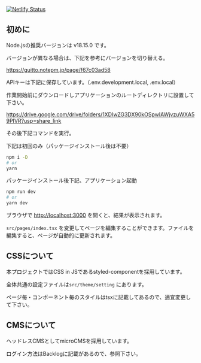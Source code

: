 [![Netlify Status](https://api.netlify.com/api/v1/badges/dfaaa7e1-63a9-48d4-abb4-243ec1782b13/deploy-status)](https://app.netlify.com/sites/statuesque-dragon-e12b5e/deploys)

## 初めに

Node.jsの推奨バージョンは v18.15.0 です。

バージョンが異なる場合は、下記を参考にバージョンを切り替える。

https://guitto.notepm.jp/page/f67c03ad58


APIキーは下記に保存しています。（.env.development.local, .env.local）

作業開始前にダウンロードしアプリケーションのルートディレクトリに設置して下さい。

https://drive.google.com/drive/folders/1XDIwZG3DX90kOSpwIAWjvzuWXA59PIVR?usp=share_link

その後下記コマンドを実行。

下記は初回のみ（パッケージインストール後は不要）

```bash
npm i -D
# or
yarn
```
パッケージインストール後下記、アプリケーション起動

```bash
npm run dev
# or
yarn dev
```

ブラウザで [http://localhost:3000](http://localhost:3000) を開くと、結果が表示されます。

`src/pages/index.tsx` を変更してページを編集することができます。ファイルを編集すると、ページが自動的に更新されます。

## CSSについて

本プロジェクトではCSS in JSであるstyled-componentを採用しています。

全体共通の設定ファイルは`src/theme/setting` にあります。

ページ毎・コンポーネント毎のスタイルはtsxに記載してあるので、適宜変更して下さい。

## CMSについて

ヘッドレスCMSとしてmicroCMSを採用しています。

ログイン方法はBacklogに記載があるので、参照下さい。